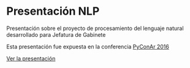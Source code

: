 # Presentación NLP

Presentación sobre el proyecto de procesamiento del lenguaje natural desarrollado para Jefatura de Gabinete

Esta presentación fue expuesta en la conferencia [PyConAr 2016](http://ar.pycon.org/schedule/presentation/20/)

[Ver la presentación](http://datosgobar.github.io/presentacion-nlp)
